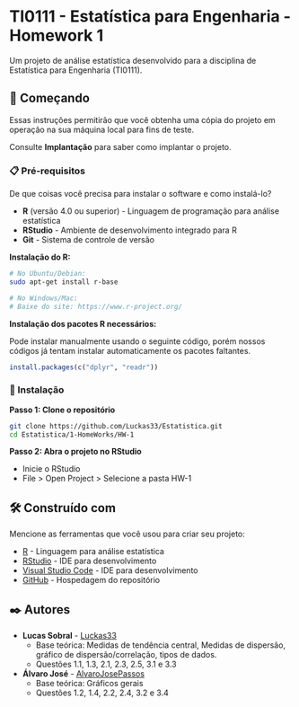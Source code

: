 # TI0111 - Estatística para Engenharia - Homework 1

Um projeto de análise estatística desenvolvido para a disciplina de Estatística para Engenharia (TI0111).

## 🚀 Começando

Essas instruções permitirão que você obtenha uma cópia do projeto em operação na sua máquina local para fins de teste.

Consulte **Implantação** para saber como implantar o projeto.

### 📋 Pré-requisitos

De que coisas você precisa para instalar o software e como instalá-lo?

- **R** (versão 4.0 ou superior) - Linguagem de programação para análise estatística
- **RStudio** - Ambiente de desenvolvimento integrado para R
- **Git** - Sistema de controle de versão

**Instalação do R:**
```bash
# No Ubuntu/Debian:
sudo apt-get install r-base

# No Windows/Mac:
# Baixe do site: https://www.r-project.org/
```

**Instalação dos pacotes R necessários:**

Pode instalar manualmente usando o seguinte código, porém nossos códigos já tentam instalar automaticamente os pacotes faltantes.
```r
install.packages(c("dplyr", "readr"))
```

### 🔧 Instalação

**Passo 1: Clone o repositório**
```bash
git clone https://github.com/Luckas33/Estatistica.git
cd Estatistica/1-HomeWorks/HW-1
```

**Passo 2: Abra o projeto no RStudio**
- Inicie o RStudio
- File > Open Project > Selecione a pasta HW-1

## 🛠️ Construído com

Mencione as ferramentas que você usou para criar seu projeto:

* [R](https://www.r-project.org/) - Linguagem para análise estatística
* [RStudio](https://rstudio.com/) - IDE para desenvolvimento
* [Visual Studio Code](https://code.visualstudio.com/) - IDE para desenvolvimento
* [GitHub](https://github.com/) - Hospedagem do repositório

## ✒️ Autores

* **Lucas Sobral** - [Luckas33](https://github.com/Luckas33)
  - Base teórica: Medidas de tendência central, Medidas de dispersão, gráfico de dispersão/correlação, tipos de dados.
  - Questões 1.1, 1.3, 2.1, 2.3, 2.5, 3.1 e 3.3
* **Álvaro José** - [AlvaroJosePassos](https://github.com/AlvaroJosePassos)
  - Base teórica: Gráficos gerais
  - Questões 1.2, 1.4, 2.2, 2.4, 3.2 e 3.4  
